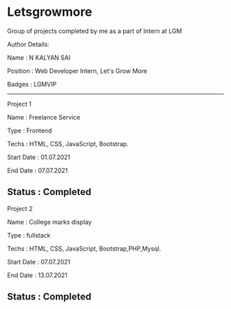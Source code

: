# Letsgrowmore
Group of projects completed by me as a part of Intern at LGM

Author Details:

Name : N KALYAN SAI

Position : Web Developer Intern, Let's Grow More

Badges : LGMVIP

--------------------------------------------------------------

Project 1

Name : Freelance Service

Type : Frontend

Techs : HTML, CSS, JavaScript, Bootstrap.

Start Date : 01.07.2021

End Date : 07.07.2021

Status : Completed
--------------------------------------------------------------

Project 2

Name : College marks display

Type : fullstack

Techs : HTML, CSS, JavaScript, Bootstrap,PHP,Mysql.

Start Date : 07.07.2021

End Date : 13.07.2021

Status : Completed
------------------------------------------------------------

